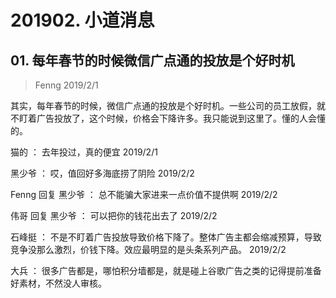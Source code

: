 # 201902. 小道消息

## 01. 每年春节的时候微信广点通的投放是个好时机
> Fenng
2019/2/1

其实，每年春节的时候，微信广点通的投放是个好时机。一些公司的员工放假，就不盯着广告投放了，这个时候，价格会下降许多。我只能说到这里了。懂的人会懂的。

猫的 ：  去年投过，真的便宜 2019/2/1

黑少爷 ：  哎，值回好多海底捞了阴险 2019/2/2

Fenng 回复 黑少爷 ：  总不能骗大家进来一点价值不提供啊 2019/2/2

伟哥 回复 黑少爷 ：  可以把你的钱花出去了 2019/2/2

石峰挺 ：  不是不盯着广告投放导致价格下降了。整体广告主都会缩减预算，导致竞争没那么激烈，价钱下降。效应最明显的是头条系列产品。 2019/2/2

大兵 ：  很多广告都是，哪怕积分墙都是，就是碰上谷歌广告之类的记得提前准备好素材，不然没人审核。

